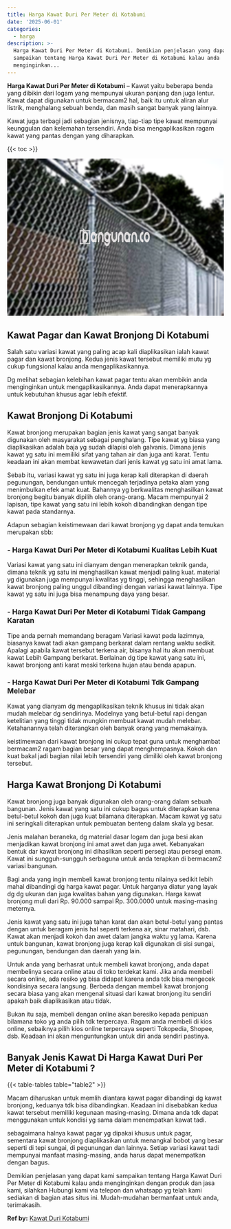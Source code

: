 ```yaml
---
title: Harga Kawat Duri Per Meter di Kotabumi
date: '2025-06-01'
categories:
  - harga
description: >-
  Harga Kawat Duri Per Meter di Kotabumi. Demikian penjelasan yang dapat kami
  sampaikan tentang Harga Kawat Duri Per Meter di Kotabumi kalau anda
  menginginkan...
---
```


**Harga Kawat Duri Per Meter di Kotabumi** – Kawat yaitu beberapa benda yang dibikin dari logam yang mempunyai ukuran panjang dan juga lentur. Kawat dapat digunakan untuk bermacam2 hal, baik itu untuk aliran alur listrik, menghalang sebuah benda, dan masih sangat banyak yang lainnya.

Kawat juga terbagi jadi sebagian jenisnya, tiap-tiap tipe kawat mempunyai keunggulan dan kelemahan tersendiri. Anda bisa mengaplikasikan ragam kawat yang pantas dengan yang diharapkan.

{{< toc >}}

![Harga Kawat Duri Per Meter di Kotabumi](/images/jual-kawat-murah05.png)

## Kawat Pagar dan Kawat Bronjong Di Kotabumi

Salah satu variasi kawat yang paling acap kali diaplikasikan ialah kawat pagar dan kawat bronjong. Kedua jenis kawat tersebut memiliki mutu yg cukup fungsional kalau anda mengaplikasikannya.

Dg melihat sebagian kelebihan kawat pagar tentu akan membikin anda menginginkan untuk mengaplikasikannya. Anda dapat menerapkannya untuk kebutuhan khusus agar lebih efektif.

## Kawat Bronjong Di Kotabumi

Kawat bronjong merupakan bagian jenis kawat yang sangat banyak digunakan oleh masyarakat sebagai penghalang. Tipe kawat yg biasa yang diaplikasikan adalah baja yg sudah dilapisi oleh galvanis. Dimana jenis kawat yg satu ini memiliki sifat yang tahan air dan juga anti karat. Tentu keadaan ini akan membat kewawetan dari jenis kawat yg satu ini amat lama.

Sebab itu, variasi kawat yg satu ini juga kerap kali diterapkan di daerah pegunungan, bendungan untuk mencegah terjadinya petaka alam yang menimbulkan efek amat kuat. Bahannya yg berkwalitas menghasilkan kawat bronjong begitu banyak dipilih oleh orang-orang. Macam mempunyai 2 lapisan, tipe kawat yang satu ini lebih kokoh dibandingkan dengan tipe kawat pada standarnya.

Adapun sebagian keistimewaan dari kawat bronjong yg dapat anda temukan merupakan sbb:

### \- Harga Kawat Duri Per Meter di Kotabumi Kualitas Lebih Kuat

Variasi kawat yang satu ini dianyam dengan menerapkan teknik ganda, dimana teknik yg satu ini menghasilkan kawat menjadi paling kuat. material yg digunakan juga mempunyai kwalitas yg tinggi, sehingga menghasilkan kawat bronjong paling unggul dibandingi dengan variasi kawat lainnya. Tipe kawat yg satu ini juga bisa menampung daya yang besar.

### \- Harga Kawat Duri Per Meter di Kotabumi Tidak Gampang Karatan

Tipe anda pernah memandang beragam Variasi kawat pada lazimnya, biasanya kawat tadi akan gampang berkarat dalam rentang waktu sedikit. Apalagi apabila kawat tersebut terkena air, bisanya hal itu akan membuat kawat Lebih Gampang berkarat. Berlainan dg tipe kawat yang satu ini, kawat bronjong anti karat meski terkena hujan atau benda apapun.

### \- Harga Kawat Duri Per Meter di Kotabumi Tdk Gampang Melebar

Kawat yang dianyam dg mengaplikasikan teknik khusus ini tidak akan mudah melebar dg sendirinya. Modelnya yang betul-betul rapi dengan ketelitian yang tinggi tidak mungkin membuat kawat mudah melebar. Ketahanannya telah diterangkan oleh banyak orang yang memakainya.

keistimewaan dari kawat bronjong ini cukup tepat guna untuk menghambat bermacam2 ragam bagian besar yang dapat menghempasnya. Kokoh dan kuat bakal jadi bagian nilai lebih tersendiri yang dimiliki oleh kawat bronjong tersebut.

## Harga Kawat Bronjong Di Kotabumi

Kawat bronjong juga banyak digunakan oleh orang-orang dalam sebuah bangunan. Jenis kawat yang satu ini cukup bagus untuk diterapkan karena betul-betul kokoh dan juga kuat bilamana diterapkan. Macam kawat yg satu ini seringkali diterapkan untuk pembuatan benteng dalam skala yg besar.

Jenis malahan beraneka, dg material dasar logam dan juga besi akan menjadikan kawat bronjong ini amat awet dan juga awet. Kebanyakan bentuk dar kawat bronjong ini dihasilkan seperti persegi atau persegi enam. Kawat ini sungguh-sungguh serbaguna untuk anda terapkan di bermacam2 variasi bangunan.

Bagi anda yang ingin membeli kawat bronjong tentu nilainya sedikit lebih mahal dibandingi dg harga kawat pagar. Untuk harganya diatur yang layak dg dg ukuran dan juga kwalitas bahan yang digunakan. Harga kawat bronjong muli dari Rp. 90.000 sampai Rp. 300.0000 untuk masing-masing meternya.

Jenis kawat yang satu ini juga tahan karat dan akan betul-betul yang pantas dengan untuk beragam jenis hal seperti terkena air, sinar matahari, dsb. Kawat akan menjadi kokoh dan awet dalam jangka waktu yg lama. Karena untuk bangunan, kawat bronjong juga kerap kali digunakan di sisi sungai, pegunungan, bendungan dan daerah yang lain.

Untuk anda yang berhasrat untuk membeli kawat bronjong, anda dapat membelinya secara online atau di toko terdekat kami. Jika anda membeli secara online, ada resiko yg bisa didapat karena anda tdk bisa mengecek kondisinya secara langsung. Berbeda dengan membeli kawat bronjong secara biasa yang akan mengenal situasi dari kawat bronjong itu sendiri apakah baik diaplikasikan atau tidak.

Bukan itu saja, membeli dengan online akan beresiko kepada penipuan bilamana toko yg anda pilih tdk terpercaya. Ragam anda membeli di kios online, sebaiknya pilih kios online terpercaya seperti Tokopedia, Shopee, dsb. Keadaan ini akan menguntungkan untuk diri anda sendiri pastinya.

## Banyak Jenis Kawat Di Harga Kawat Duri Per Meter di Kotabumi ?

{{< table-tables table="table2" >}}

Macam diharuskan untuk memlih diantara kawat pagar dibandingi dg kawat bronjong, keduanya tdk bisa dibandingkan. Keadaan ini disebabkan kedua kawat tersebut memiliki kegunaan masing-masing. Dimana anda tdk dapat menggunakan untuk kondisi yg sama dalam menempatkan kawat tadi.

sebagaimana halnya kawat pagar yg dipakai khusus untuk pagar, sementara kawat bronjong diaplikasikan untuk menangkal bobot yang besar seperti di tepi sungai, di pegunungan dan lainnya. Setiap variasi kawat tadi mempunyai manfaat masing-masing, anda harus dapat menempatkan dengan bagus.

Demikian penjelasan yang dapat kami sampaikan tentang Harga Kawat Duri Per Meter di Kotabumi kalau anda menginginkan dengan produk dan jasa kami, silahkan Hubungi kami via telepon dan whatsapp yg telah kami sediakan di bagian atas situs ini. Mudah-mudahan bermanfaat untuk anda, terimakasih.

**Ref by:** [Kawat Duri Kotabumi](https://id.wikipedia.org/wiki/Kawat)
